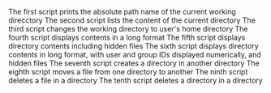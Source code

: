 The first script prints the absolute path name of the current working direcctory
The second script lists the content of the current directory
The third script changes the working directory to user's home directory
The fourth script displays contents in a long format
The fifth script displays directory contents including hidden files
The sixth  script displays directory contents in long format, with user and group IDs displayed numerically, and hidden files
The seventh script creates a directory in another directory
The eighth script moves a file from one directory to another
The ninth script deletes a file in a directory
The tenth script deletes a directory in a directory
